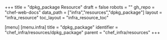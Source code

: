 +++
title = "dpkg_package Resource"
draft = false
robots = ""
gh_repo = "chef-web-docs"
data_path = ["infra","resources","dpkg_package"]
layout = "infra_resource"
toc_layout = "infra_resource_toc"

[menu]
  [menu.infra]
    title = "dpkg_package"
    identifier = "chef_infra/resources/dpkg_package"
    parent = "chef_infra/resources"
+++

<!-- The contents of this page are automatically generated from the dpkg_package.yaml file in the data directory. -->
<!-- To suggest a change, edit the https://github.com/chef/chef/blob/master/lib/chef/resource/dpkg_package.rb file
      and submit a pull request to the https://github.com/chef/chef repository. -->
